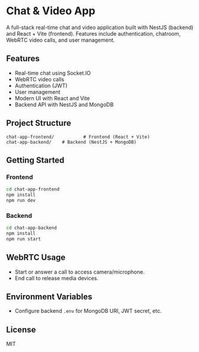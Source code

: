 # Chat & Video App

A full-stack real-time chat and video application built with NestJS (backend) and React + Vite (frontend). Features include authentication, chatroom, WebRTC video calls, and user management.

## Features

- Real-time chat using Socket.IO
- WebRTC video calls
- Authentication (JWT)
- User management
- Modern UI with React and Vite
- Backend API with NestJS and MongoDB

## Project Structure

```
chat-app-frontend/           # Frontend (React + Vite)
chat-app-backend/    # Backend (NestJS + MongoDB)
```

## Getting Started

### Frontend

```bash
cd chat-app-frontend
npm install
npm run dev
```

### Backend

```bash
cd chat-app-backend
npm install
npm run start
```

## WebRTC Usage

- Start or answer a call to access camera/microphone.
- End call to release media devices.

## Environment Variables

- Configure backend `.env` for MongoDB URI, JWT secret, etc.

## License

MIT
